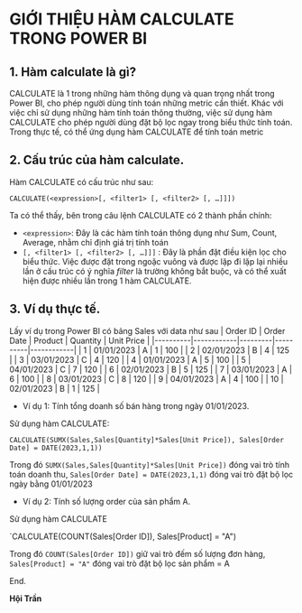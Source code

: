 # GIỚI THIỆU HÀM CALCULATE TRONG POWER BI
## 1. Hàm calculate là gì?
CALCULATE là 1 trong những hàm thông dụng và quan trọng nhất trong Power BI, cho phép người dùng tính toán những metric cần thiết. Khác với việc chỉ sử dụng những hàm tính toán thông thường, việc sử dụng hàm CALCULATE cho phép người dùng đặt bộ lọc ngay trong biểu thức tính toán.
Trong thực tế, có thể ứng dụng hàm CALCULATE để tính toán metric 
## 2. Cấu trúc của hàm calculate.
Hàm CALCULATE có cấu trúc như sau:

`CALCULATE(<expression>[, <filter1> [, <filter2> [, …]]])`

Ta có thể thấy, bên trong câu lệnh CALCULATE có 2 thành phần chính:

* `<expression>`: Đây là các hàm tính toán thông dụng như Sum, Count, Average, nhằm chỉ định giá trị tính toán
* `[, <filter1> [, <filter2> [, …]]]` : Đây là phần đặt điều kiện lọc cho biểu thức. Việc được đặt trong ngoặc vuông và được lặp đi lặp lại nhiều lần ở cấu trúc có ý nghĩa *filter* là trường không bắt buộc, và có thể xuất hiện được nhiều lần trong 1 hàm CALCULATE.
## 3. Ví dụ thực tế.
Lấy ví dụ trong Power BI có bảng Sales với data như sau
| Order ID | Order Date | Product | Quantity | Unit Price |
|----------|------------|---------|----------|------------|
| 1        | 01/01/2023 | A       | 1        | 100        |
| 2        | 02/01/2023 | B       | 4        | 125        |
| 3        | 03/01/2023 | C       | 4        | 120        |
| 4        | 01/01/2023 | A       | 5        | 100        |
| 5        | 04/01/2023 | C       | 7        | 120        |
| 6        | 02/01/2023 | B       | 5        | 125        |
| 7        | 03/01/2023 | A       | 6        | 100        |
| 8        | 03/01/2023 | C       | 8        | 120        |
| 9        | 04/01/2023 | A       | 4        | 100        |
| 10       | 02/01/2023 | B       | 1        | 125        |

* Ví dụ 1: Tính tổng doanh số bán hàng trong ngày 01/01/2023.

Sử dụng hàm CALCULATE:

`CALCULATE(SUMX(Sales,Sales[Quantity]*Sales[Unit Price]), Sales[Order Date] = DATE(2023,1,1))`

Trong đó `SUMX(Sales,Sales[Quantity]*Sales[Unit Price])` đóng vai trò tính toán doanh thu, `Sales[Order Date] = DATE(2023,1,1)` đóng vai trò đặt bộ lọc ngày bằng 01/01/2023

* Ví dụ 2: Tính số lượng order của sản phẩm A.

Sử dụng hàm CALCULATE

`CALCULATE(COUNT(Sales[Order ID]), Sales[Product] = "A")

Trong đó `COUNT(Sales[Order ID])` giữ vai trò đếm số lượng đơn hàng, `Sales[Product] = "A"` đóng vai trò đặt bộ lọc sản phẩm = A

End.

**Hội Trần**
